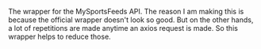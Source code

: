 The wrapper for the MySportsFeeds API. The reason I am making this is because the official wrapper doesn't look so good. But on the other hands, a lot of repetitions are made anytime an axios request is made. So this wrapper helps to reduce those.